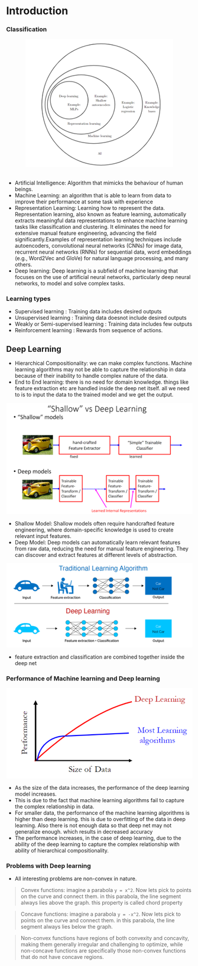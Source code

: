 # Introduction 

### Classification

<center><img src="assets/venn_fields.png" width="400"></center>

<br />

- Artificial Intelligence: Algorithm that mimicks the behaviour of human beings.
- Machine Learning: an algorithm that is able to learn from data to improve their performance at some task with experience
- Representation Learning: Learning how to represent the data. Representation learning, also known as feature learning, automatically extracts meaningful data representations to enhance machine learning tasks like classification and clustering. It eliminates the need for extensive manual feature engineering, advancing the field significantly.Examples of representation learning techniques include autoencoders, convolutional neural networks (CNNs) for image data, recurrent neural networks (RNNs) for sequential data, word embeddings (e.g., Word2Vec and GloVe) for natural language processing, and many others.
- Deep learning: Deep learning is a subfield of machine learning that focuses on the use of artificial neural networks, particularly deep neural networks, to model and solve complex tasks.

### Learning types

- Supervised learning : Training data includes desired outputs
- Unsupervised learning : Training data doesnot include desired outputs
- Weakly or Semi-supervised learning : Training data includes few outputs
- Reinforcement learning : Rewards from sequence of actions.

## Deep Learning

- Hierarchical Compositionality: we can make complex functions. Machine learning algorithms may not be able to capture the relationship in data because of their inability to handle complex nature of the data.
- End to End learning: there is no need for domain knowledge. things like feature extraction etc are handled inside the deep net itself. all we need to is to input the data to the trained model and we get the output.

<center><img src="assets/shallow learning.png" width="600"></center>

- Shallow Model: Shallow models often require handcrafted feature engineering, where domain-specific knowledge is used to create relevant input features.
- Deep Model: Deep models can automatically learn relevant features from raw data, reducing the need for manual feature engineering. They can discover and extract features at different levels of abstraction.

<center><img src="assets/trad diff.png" width="600"></center>

- feature extraction and classification are combined together inside the deep net

### Performance of Machine learning and Deep learning

<center><img src="assets/performance.png" width="600"></center>

- As the size of the data increases, the performance of the deep learning model increases.
- This is due to the fact that machine learning algorithms fail to capture the complex relationship in data.
- For smaller data, the performance of the machine learning algorithms is higher than deep learning. this is due to overfitting of the data in deep learning. Also there is not enough data so that deep net may not generalize enough. which results in decreased accuracy
- The performance increases, in the case of deep learning, due to the ability of the deep learning to capture the complex relationship with ability of hierarchical compositionality.

### Problems with Deep learning

- All interesting problems are non-convex in nature.

> Convex functions: imagine a parabola `y = x^2`. Now lets pick to points on the curve and connect them. in this parabola, the line segment always lies above the graph. this property is called chord property

> Concave functions: imagine a parabola `y = -x^2`. Now lets pick to points on the curve and connect them. in this parabola, the line segment always lies below the graph.

> Non-convex functions have regions of both convexity and concavity, making them generally irregular and challenging to optimize, while non-concave functions are specifically those non-convex functions that do not have concave regions.